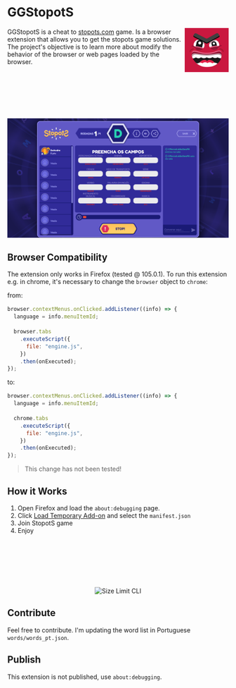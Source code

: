 # GGStopotS

<img src="src/assets/stopots.png" align="right"
     alt="Size Limit logo by Anton Lovchikov" width="100" height="100">

GGStopotS is a cheat to <a href="https://stopots.com">stopots.com</a> game. Is a browser extension that allows you to get the stopots game solutions. The project's objective is to learn more about modify the behavior of the browser or web pages loaded by the browser.

<p align="center" style="margin-top: 120px">
  <img src=".docs/print.png" alt="Size Limit CLI" width="738">
</p>

## Browser Compatibility
The extension only works in Firefox (tested @ 105.0.1). To run this extension e.g. in chrome, it's necessary to change the `browser` object to `chrome`:

from:
```js
browser.contextMenus.onClicked.addListener((info) => {
  language = info.menuItemId;

  browser.tabs
    .executeScript({
      file: "engine.js",
    })
    .then(onExecuted);
});

```

to: 

```js
browser.contextMenus.onClicked.addListener((info) => {
  language = info.menuItemId;

  chrome.tabs
    .executeScript({
      file: "engine.js",
    })
    .then(onExecuted);
});

```

> This change has not been tested!

## How it Works

1. Open Firefox and load the `about:debugging` page.
2.  Click [Load Temporary Add-on](https://developer.mozilla.org/en-US/Add-ons/WebExtensions/Temporary_Installation_in_Firefox) and select the `manifest.json`
3. Join StopotS game
4. Enjoy

<p align="center" style="margin-top: 120px">
  <img src=".docs/ggstopots.gif" alt="Size Limit CLI" width="738">
</p>

## Contribute

Feel free to contribute. I'm updating the word list in Portuguese `words/words_pt.json`.

## Publish
This extension is not published, use `about:debugging`.

